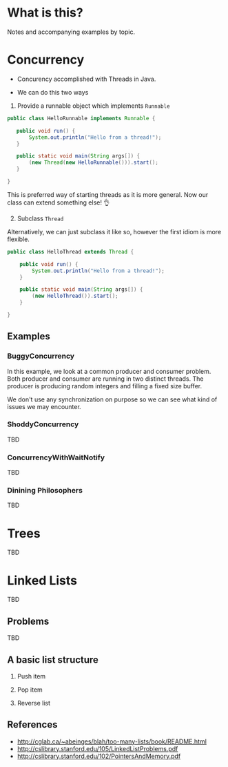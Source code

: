 # What is this?
Notes and accompanying examples by topic.

# Concurrency

* Concurency accomplished with Threads in Java. 

* We can do this two ways

1. Provide a runnable object which implements `Runnable`

 ```java
 public class HelloRunnable implements Runnable {

    public void run() {
        System.out.println("Hello from a thread!");
    }

    public static void main(String args[]) {
        (new Thread(new HelloRunnable())).start();
    }

 }
 ```
This is preferred way of starting threads as it is more general. Now our class can extend something else! :ok_hand: 	

2. Subclass `Thread`

Alternatively, we can just subclass it like so, however the first idiom is more flexible.
```java
public class HelloThread extends Thread {

    public void run() {
        System.out.println("Hello from a thread!");
    }

    public static void main(String args[]) {
        (new HelloThread()).start();
    }

}
```
## Examples

### BuggyConcurrency

In this example, we look at a common producer and consumer problem. Both producer and consumer are running in two distinct threads.
The producer is producing random integers and filling a fixed size buffer. 

We don't use any synchronization on purpose so we can see what kind of issues we may encounter.



### ShoddyConcurrency
TBD

### ConcurrencyWithWaitNotify 
TBD

### Dinining Philosophers
TBD

# Trees
TBD

# Linked Lists
TBD

## Problems
TBD

## A basic list structure

1. Push item

2. Pop item

3. Reverse list

## References
* http://cglab.ca/~abeinges/blah/too-many-lists/book/README.html
* http://cslibrary.stanford.edu/105/LinkedListProblems.pdf
* http://cslibrary.stanford.edu/102/PointersAndMemory.pdf